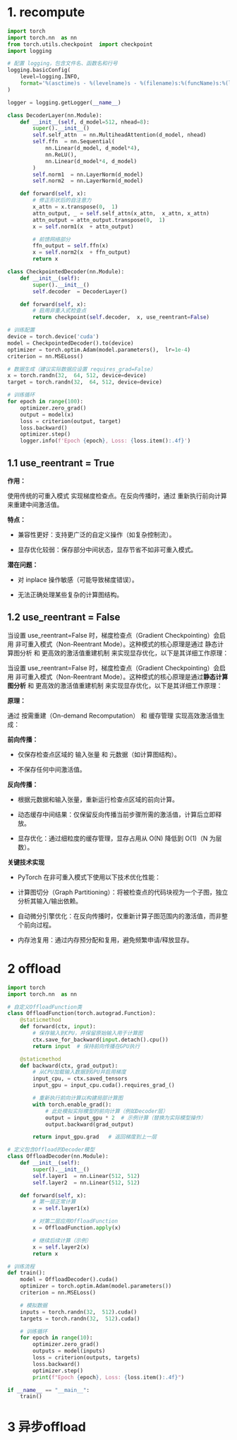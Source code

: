 # 1. recompute

```python
import torch
import torch.nn  as nn
from torch.utils.checkpoint  import checkpoint
import logging

# 配置 logging，包含文件名、函数名和行号
logging.basicConfig(
    level=logging.INFO,
    format='%(asctime)s - %(levelname)s - %(filename)s:%(funcName)s:%(lineno)d - %(message)s'
)

logger = logging.getLogger(__name__)

class DecoderLayer(nn.Module):
    def __init__(self, d_model=512, nhead=8):
        super().__init__()
        self.self_attn  = nn.MultiheadAttention(d_model, nhead)
        self.ffn  = nn.Sequential(
            nn.Linear(d_model, d_model*4),
            nn.ReLU(),
            nn.Linear(d_model*4, d_model)
        )
        self.norm1  = nn.LayerNorm(d_model)
        self.norm2  = nn.LayerNorm(d_model)

    def forward(self, x):
        # 修正形状后的自注意力
        x_attn = x.transpose(0,  1)
        attn_output, _ = self.self_attn(x_attn,  x_attn, x_attn)
        attn_output = attn_output.transpose(0,  1)
        x = self.norm1(x  + attn_output)

        # 前馈网络部分
        ffn_output = self.ffn(x)
        x = self.norm2(x  + ffn_output)
        return x

class CheckpointedDecoder(nn.Module):
    def __init__(self):
        super().__init__()
        self.decoder  = DecoderLayer()

    def forward(self, x):
        # 启用非重入式检查点
        return checkpoint(self.decoder,  x, use_reentrant=False)

# 训练配置
device = torch.device('cuda')
model = CheckpointedDecoder().to(device)
optimizer = torch.optim.Adam(model.parameters(),  lr=1e-4)
criterion = nn.MSELoss()

# 数据生成（建议实际数据应设置 requires_grad=False）
x = torch.randn(32,  64, 512, device=device)
target = torch.randn(32,  64, 512, device=device)

# 训练循环
for epoch in range(100):
    optimizer.zero_grad()
    output = model(x)
    loss = criterion(output, target)
    loss.backward()
    optimizer.step()
    logger.info(f'Epoch {epoch}, Loss: {loss.item():.4f}')
```

## 1.1 use_reentrant = True

**作用：**

使用传统的可重入模式 实现梯度检查点。在反向传播时，通过 重新执行前向计算 来重建中间激活值。

**特点：**

- 兼容性更好：支持更广泛的自定义操作（如复杂控制流）。

- 显存优化较弱：保存部分中间状态，显存节省不如非可重入模式。

**潜在问题：**

- 对 inplace 操作敏感（可能导致梯度错误）。

- 无法正确处理某些复杂的计算图结构。

## 1.2 use_reentrant = False
当设置 use_reentrant=False 时，梯度检查点（Gradient Checkpointing）会启用 非可重入模式（Non-Reentrant Mode）。这种模式的核心原理是通过 静态计算图分析 和 更高效的激活值重建机制 来实现显存优化，以下是其详细工作原理：<br>

当设置 use_reentrant=False 时，梯度检查点（Gradient Checkpointing）会启用 非可重入模式（Non-Reentrant Mode）。这种模式的核心原理是通过**静态计算图分析** 和 更高效的激活值重建机制 来实现显存优化，以下是其详细工作原理：

**原理：**<br>

通过 按需重建（On-demand Recomputation） 和 缓存管理 实现高效激活值生成：

**前向传播：**

- 仅保存检查点区域的 输入张量 和 元数据（如计算图结构）。

- 不保存任何中间激活值。

**反向传播：**

- 根据元数据和输入张量，重新运行检查点区域的前向计算。

- 动态缓存中间结果：仅保留反向传播当前步骤所需的激活值，计算后立即释放。

- 显存优化：通过细粒度的缓存管理，显存占用从 O(N) 降低到 O(1)（N 为层数）。

**关键技术实现**<br>

- PyTorch 在非可重入模式下使用以下技术优化性能：

- 计算图切分（Graph Partitioning）：将被检查点的代码块视为一个子图，独立分析其输入/输出依赖。

- 自动微分引擎优化：在反向传播时，仅重新计算子图范围内的激活值，而非整个前向过程。

- 内存池复用：通过内存预分配和复用，避免频繁申请/释放显存。

# 2 offload

```python
import torch
import torch.nn  as nn

# 自定义OffloadFunction类
class OffloadFunction(torch.autograd.Function):
    @staticmethod
    def forward(ctx, input):
        # 保存输入到CPU，并保留原始输入用于计算图
        ctx.save_for_backward(input.detach().cpu())
        return input  # 保持前向传播在GPU执行

    @staticmethod
    def backward(ctx, grad_output):
        # 从CPU加载输入数据到GPU并启用梯度
        input_cpu, = ctx.saved_tensors
        input_gpu = input_cpu.cuda().requires_grad_()

        # 重新执行前向计算以构建局部计算图
        with torch.enable_grad():
            # 此处模拟实际模型的前向计算（例如Decoder层）
            output = input_gpu * 2  # 示例计算（替换为实际模型操作）
            output.backward(grad_output)

        return input_gpu.grad   # 返回梯度到上一层

# 定义包含Offload的Decoder模型
class OffloadDecoder(nn.Module):
    def __init__(self):
        super().__init__()
        self.layer1  = nn.Linear(512, 512)
        self.layer2  = nn.Linear(512, 512)

    def forward(self, x):
        # 第一层正常计算
        x = self.layer1(x)

        # 对第二层应用OffloadFunction
        x = OffloadFunction.apply(x)

        # 继续后续计算（示例）
        x = self.layer2(x)
        return x

# 训练流程
def train():
    model = OffloadDecoder().cuda()
    optimizer = torch.optim.Adam(model.parameters())
    criterion = nn.MSELoss()

    # 模拟数据
    inputs = torch.randn(32,  512).cuda()
    targets = torch.randn(32,  512).cuda()

    # 训练循环
    for epoch in range(10):
        optimizer.zero_grad()
        outputs = model(inputs)
        loss = criterion(outputs, targets)
        loss.backward()
        optimizer.step()
        print(f"Epoch {epoch}, Loss: {loss.item():.4f}")

if __name__ == "__main__":
    train()
```

# 3 异步offload
